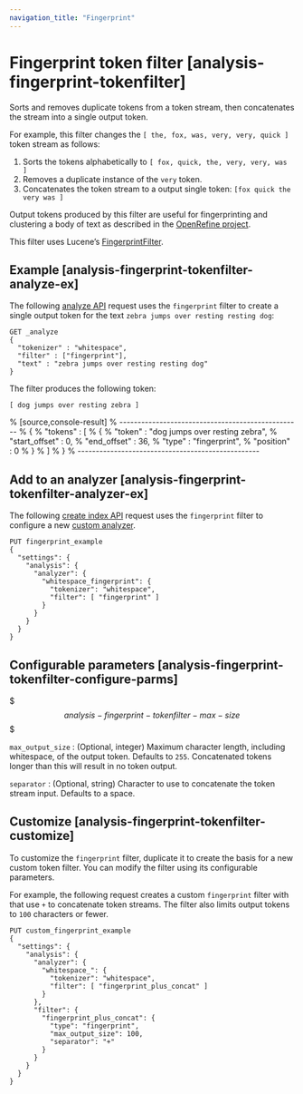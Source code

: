 ```yaml
---
navigation_title: "Fingerprint"
---
```


# Fingerprint token filter [analysis-fingerprint-tokenfilter]


Sorts and removes duplicate tokens from a token stream, then concatenates the stream into a single output token.

For example, this filter changes the `[ the, fox, was, very, very, quick ]` token stream as follows:

1. Sorts the tokens alphabetically to `[ fox, quick, the, very, very, was ]`
2. Removes a duplicate instance of the `very` token.
3. Concatenates the token stream to a output single token: `[fox quick the very was ]`

Output tokens produced by this filter are useful for fingerprinting and clustering a body of text as described in the [OpenRefine project](https://github.com/OpenRefine/OpenRefine/wiki/Clustering-In-Depth#fingerprint).

This filter uses Lucene’s [FingerprintFilter](https://lucene.apache.org/core/10_1_0/analysis/common/org/apache/lucene/analysis/miscellaneous/FingerprintFilter.md).

## Example [analysis-fingerprint-tokenfilter-analyze-ex]

The following [analyze API](indices-analyze.md) request uses the `fingerprint` filter to create a single output token for the text `zebra jumps over resting resting dog`:

```console
GET _analyze
{
  "tokenizer" : "whitespace",
  "filter" : ["fingerprint"],
  "text" : "zebra jumps over resting resting dog"
}
```

The filter produces the following token:

```text
[ dog jumps over resting zebra ]
```

% [source,console-result]
% --------------------------------------------------
% {
%   "tokens" : [
%     {
%       "token" : "dog jumps over resting zebra",
%       "start_offset" : 0,
%       "end_offset" : 36,
%       "type" : "fingerprint",
%       "position" : 0
%     }
%   ]
% }
% --------------------------------------------------


## Add to an analyzer [analysis-fingerprint-tokenfilter-analyzer-ex]

The following [create index API](indices-create-index.md) request uses the `fingerprint` filter to configure a new [custom analyzer](analysis-custom-analyzer.md).

```console
PUT fingerprint_example
{
  "settings": {
    "analysis": {
      "analyzer": {
        "whitespace_fingerprint": {
          "tokenizer": "whitespace",
          "filter": [ "fingerprint" ]
        }
      }
    }
  }
}
```


## Configurable parameters [analysis-fingerprint-tokenfilter-configure-parms]

$$$analysis-fingerprint-tokenfilter-max-size$$$

`max_output_size`
:   (Optional, integer) Maximum character length, including whitespace, of the output token. Defaults to `255`. Concatenated tokens longer than this will result in no token output.

`separator`
:   (Optional, string) Character to use to concatenate the token stream input. Defaults to a space.


## Customize [analysis-fingerprint-tokenfilter-customize]

To customize the `fingerprint` filter, duplicate it to create the basis for a new custom token filter. You can modify the filter using its configurable parameters.

For example, the following request creates a custom `fingerprint` filter with that use `+` to concatenate token streams. The filter also limits output tokens to `100` characters or fewer.

```console
PUT custom_fingerprint_example
{
  "settings": {
    "analysis": {
      "analyzer": {
        "whitespace_": {
          "tokenizer": "whitespace",
          "filter": [ "fingerprint_plus_concat" ]
        }
      },
      "filter": {
        "fingerprint_plus_concat": {
          "type": "fingerprint",
          "max_output_size": 100,
          "separator": "+"
        }
      }
    }
  }
}
```


